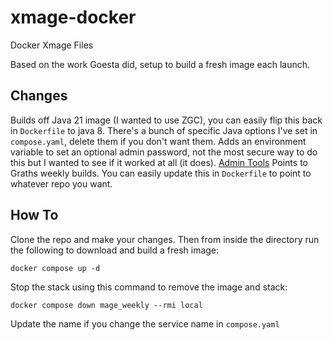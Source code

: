 # xmage-docker
Docker Xmage Files

Based on the work Goesta did, setup to build a fresh image each launch.

## Changes

Builds off Java 21 image (I wanted to use ZGC), you can easily flip this back in `Dockerfile` to java 8.
There's a bunch of specific Java options I've set in `compose.yaml`, delete them if you don't want them.
Adds an environment variable to set an optional admin password, not the most secure way to do this but I wanted to see if it worked at all (it does). [Admin Tools](https://github.com/magefree/mage/issues/5388)
Points to Graths weekly builds. You can easily update this in `Dockerfile` to point to whatever repo you want.

## How To

Clone the repo and make your changes. Then from inside the directory run the following to download and build a fresh image:

`docker compose up -d`

Stop the stack using this command to remove the image and stack:

`docker compose down mage_weekly --rmi local`

Update the name if you change the service name in `compose.yaml`